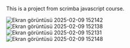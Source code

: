 This is a project from scrimba javascript course.



![Ekran görüntüsü 2025-02-09 152142](https://github.com/user-attachments/assets/2a032b39-cdf3-488e-8da9-7f9bdaaf2f56)
![Ekran görüntüsü 2025-02-09 152138](https://github.com/user-attachments/assets/223f8eb2-1645-4153-b332-fd249d9253e8)
![Ekran görüntüsü 2025-02-09 152131](https://github.com/user-attachments/assets/7da16115-3c33-411b-a0ac-918f70671647)
![Ekran görüntüsü 2025-02-09 152148](https://github.com/user-attachments/assets/96e00a8f-92b5-4887-b4e6-347201e4784e)
